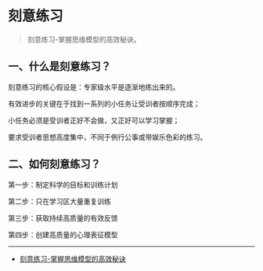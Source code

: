 # 刻意练习

> 刻意练习-掌握思维模型的高效秘诀。

## 一、什么是刻意练习？

刻意练习的核心假设是：专家级水平是逐渐地练出来的。

有效进步的关键在于找到一系列的小任务让受训者按顺序完成；

小任务必须是受训者正好不会做，又正好可以学习掌握；

要求受训者思想高度集中，不同于例行公事或带娱乐色彩的练习。

## 二、如何刻意练习？

第一步：制定科学的目标和训练计划

第二步：只在学习区大量重复训练

第三步：获取持续高质量的有效反馈

第四步：创建高质量的心理表征模型

---

- [刻意练习-掌握思维模型的高效秘诀](https://www.madewill.com/thinking-model/deliberate-practice.html)
